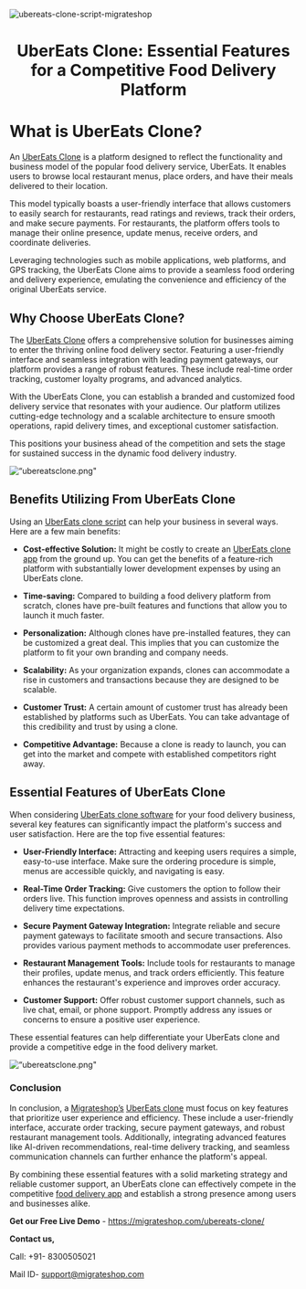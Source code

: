 ![ubereats-clone-script-migrateshop](https://github.com/migrateshop/Ubereats-clone/assets/77200601/e0089df9-68c1-4a1a-aad7-fcc7c63424fc)



<h1 align="center"> UberEats Clone: Essential Features for a Competitive Food Delivery Platform </h1>

# What is UberEats Clone?
An [UberEats Clone](https://migrateshop.com/ubereats-clone/) is a platform designed to reflect the functionality and business model of the popular food delivery service, UberEats. It enables users to browse local restaurant menus, place orders, and have their meals delivered to their location.
 
This model typically boasts a user-friendly interface that allows customers to easily search for restaurants, read ratings and reviews, track their orders, and make secure payments. For restaurants, the platform offers tools to manage their online presence, update menus, receive orders, and coordinate deliveries. 

Leveraging technologies such as mobile applications, web platforms, and GPS tracking, the UberEats Clone aims to provide a seamless food ordering and delivery experience, emulating the convenience and efficiency of the original UberEats service.

## Why Choose UberEats Clone?
The [UberEats Clone](https://migrateshop.com/ubereats-clone/) offers a comprehensive solution for businesses aiming to enter the thriving online food delivery sector. Featuring a user-friendly interface and seamless integration with leading payment gateways, our platform provides a range of robust features. These include real-time order tracking, customer loyalty programs, and advanced analytics. 

With the UberEats Clone, you can establish a branded and customized food delivery service that resonates with your audience. Our platform utilizes cutting-edge technology and a scalable architecture to ensure smooth operations, rapid delivery times, and exceptional customer satisfaction. 

This positions your business ahead of the competition and sets the stage for sustained success in the dynamic food delivery industry.

<div class="Box-sc-g0xbh4-0 iIZCet"><img alt=“ubereatsclone.png" src="" data-hpc="true" class="Box-sc-g0xbh4-0 kzRgrI"></div>

## Benefits Utilizing From UberEats Clone 

Using an [UberEats clone script](https://migrateshop.com/ubereats-clone/) can help your business in several ways. Here are a few main benefits:

* **Cost-effective Solution:** It might be costly to create an [UberEats clone app](https://migrateshop.com/ubereats-clone/) from the ground up. You can get the benefits of a feature-rich platform with substantially lower development expenses by using an UberEats clone.

* **Time-saving:** Compared to building a food delivery platform from scratch, clones have pre-built features and functions that allow you to launch it much faster.

* **Personalization:** Although clones have pre-installed features, they can be customized a great deal. This implies that you can customize the platform to fit your own branding and company needs.

* **Scalability:** As your organization expands, clones can accommodate a rise in customers and transactions because they are designed to be scalable.

* **Customer Trust:** A certain amount of customer trust has already been established by platforms such as UberEats. You can take advantage of this credibility and trust by using a clone.

* **Competitive Advantage:** Because a clone is ready to launch, you can get into the market and compete with established competitors right away.

## Essential Features of UberEats Clone
When considering [UberEats clone software](https://migrateshop.com/ubereats-clone/) for your food delivery business, several key features can significantly impact the platform's success and user satisfaction. Here are the top five essential features:

* **User-Friendly Interface:** Attracting and keeping users requires a simple, easy-to-use interface. Make sure the ordering procedure is simple, menus are accessible quickly, and navigating is easy.

* **Real-Time Order Tracking:** Give customers the option to follow their orders live. This function improves openness and assists in controlling delivery time expectations.

* **Secure Payment Gateway Integration:** Integrate reliable and secure payment gateways to facilitate smooth and secure transactions. Also provides various payment methods to accommodate user preferences.

* **Restaurant Management Tools:** Include tools for restaurants to manage their profiles, update menus, and track orders efficiently. This feature enhances the restaurant's experience and improves order accuracy.

* **Customer Support:** Offer robust customer support channels, such as live chat, email, or phone support. Promptly address any issues or concerns to ensure a positive user experience.

These essential features can help differentiate your UberEats clone and provide a competitive edge in the food delivery market.

<div class="Box-sc-g0xbh4-0 iIZCet"><img alt=“ubereatsclone.png" src="" data-hpc="true" class="Box-sc-g0xbh4-0 kzRgrI"></div>

### Conclusion
In conclusion, a [Migrateshop’s](https://migrateshop.com/) [UberEats clone](https://migrateshop.com/ubereats-clone/) must focus on key features that prioritize user experience and efficiency. These include a user-friendly interface, accurate order tracking, secure payment gateways, and robust restaurant management tools. Additionally, integrating advanced features like AI-driven recommendations, real-time delivery tracking, and seamless communication channels can further enhance the platform's appeal. 

By combining these essential features with a solid marketing strategy and reliable customer support, an UberEats clone can effectively compete in the competitive [food delivery app](https://migrateshop.com/ubereats-clone/) and establish a strong presence among users and businesses alike.


**Get our Free Live Demo** - https://migrateshop.com/ubereats-clone/


**Contact us,**

Call: +91- 8300505021

Mail ID- [support@migrateshop.com](mailto:support@migrateshop.com)
